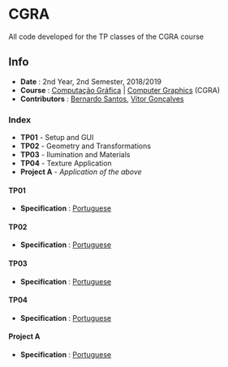 # CGRA

All code developed for the TP classes of the CGRA course

## Info
* **Date** : 2nd Year, 2nd Semester, 2018/2019
* **Course** : [Computação Gráfica](https://sigarra.up.pt/feup/pt/ucurr_geral.ficha_uc_view?pv_ocorrencia_id=419996) | [Computer Graphics](https://sigarra.up.pt/feup/en/UCURR_GERAL.FICHA_UC_VIEW?pv_ocorrencia_id=419996) (CGRA)
* **Contributors** : [Bernardo Santos](https://github.com/bernas670), [Vítor Gonçalves](https://github.com/torrinheira)

### Index
* **TP01** - Setup and GUI
* **TP02** - Geometry and Transformations
* **TP03** - Ilumination and Materials
* **TP04** - Texture Application
* **Project A** - *Application of the above*

#### TP01
* **Specification** : [Portuguese]()

#### TP02
* **Specification** : [Portuguese]()

#### TP03
* **Specification** : [Portuguese]()

#### TP04
* **Specification** : [Portuguese]()

#### Project A
* **Specification** : [Portuguese](projA/specification.pdf)
